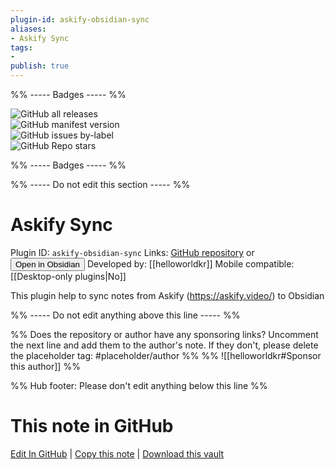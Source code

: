 ```yaml
---
plugin-id: askify-obsidian-sync
aliases:
- Askify Sync
tags: 
- 
publish: true
---
```


%% ----- Badges ----- %%

![GitHub all releases](https://img.shields.io/github/downloads/helloworldkr/Askify-Obsidian-Sync/total?color=573E7A&logo=github&style=for-the-badge)   
![GitHub manifest version](https://img.shields.io/github/manifest-json/v/helloworldkr/Askify-Obsidian-Sync?color=573E7A&logo=github&style=for-the-badge)   
![GitHub issues by-label](https://img.shields.io/github/issues/helloworldkr/Askify-Obsidian-Sync/help%20wanted?color=573E7A&logo=github&style=for-the-badge)   
![GitHub Repo stars](https://img.shields.io/github/stars/helloworldkr/Askify-Obsidian-Sync?color=573E7A&logo=github&style=for-the-badge)

%% ----- Badges ----- %%

%% ----- Do not edit this section ----- %%

# Askify Sync

Plugin ID: `askify-obsidian-sync`
Links: [GitHub repository](https://github.com/helloworldkr/Askify-Obsidian-Sync) or [<button id=HH>Open in Obsidian</button>](obsidian://show-plugin?id=askify-obsidian-sync)
Developed by: [[helloworldkr]]
Mobile compatible: [[Desktop-only plugins|No]]

This plugin help to sync notes from Askify (https://askify.video/) to Obsidian

%% ----- Do not edit anything above this line ----- %% 

%% Does the repository or author have any sponsoring links? Uncomment the next line and add them to the author's note. If they don't, please delete the placeholder tag: #placeholder/author %%
%% ![[helloworldkr#Sponsor this author]] %%

%% Hub footer: Please don't edit anything below this line %%

# This note in GitHub

<span class="git-footer">[Edit In GitHub](https://github.dev/obsidian-community/obsidian-hub/blob/main/02%20-%20Community%20Expansions/02.05%20All%20Community%20Expansions/Plugins/askify-obsidian-sync.md "git-hub-edit-note") | [Copy this note](https://raw.githubusercontent.com/obsidian-community/obsidian-hub/main/02%20-%20Community%20Expansions/02.05%20All%20Community%20Expansions/Plugins/askify-obsidian-sync.md "git-hub-copy-note") | [Download this vault](https://github.com/obsidian-community/obsidian-hub/archive/refs/heads/main.zip "git-hub-download-vault") </span>
